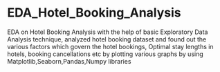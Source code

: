 # EDA_Hotel_Booking_Analysis
EDA on Hotel Booking Analysis with the help of basic Exploratory Data Analysis technique, analyzed hotel booking dataset and found out the various factors which govern the hotel bookings, Optimal stay lengths in hotels, booking cancellations etc by plotting various graphs by using Matplotlib,Seaborn,Pandas,Numpy libraries 
